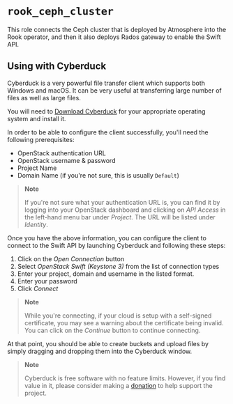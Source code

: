 # `rook_ceph_cluster`

This role connects the Ceph cluster that is deployed by Atmosphere into the
Rook operator, and then it also deploys Rados gateway to enable the Swift API.

## Using with Cyberduck

Cyberduck is a very powerful file transfer client which supports both Windows
and macOS.  It can be very useful at transferring large number of files as
well as large files.

You will need to [Download Cyberduck](https://cyberduck.io/download/) for your
appropriate operating system and install it.

In order to be able to configure the client successfully, you'll need the
following prerequisites:

* OpenStack authentication URL
* OpenStack username & password
* Project Name
* Domain Name (if you're not sure, this is usually `Default`)

> **Note**
>
> If you're not sure what your authentication URL is, you can find it by logging
> into your OpenStack dashboard and clicking on *API Access* in the left-hand
> menu bar under *Project*.  The URL will be listed under *Identity*.

Once you have the above information, you can configure the client to connect to
the Swift API by launching Cyberduck and following these steps:

1. Click on the *Open Connection* button
2. Select *OpenStack Swift (Keystone 3)* from the list of connection types
3. Enter your project, domain and username in the listed format.
4. Enter your password
5. Click *Connect*

> **Note**
>
> While you're connecting, if your cloud is setup with a self-signed
> certificate, you may see a warning about the certificate being invalid.  You
> can click on the *Continue* button to continue connecting.

At that point, you should be able to create buckets and upload files by simply
dragging and dropping them into the Cyberduck window.

> **Note**
>
> Cyberduck is free software with no feature limits.  However, if you find value
> in it, please consider making a [donation](https://cyberduck.io/donate/)
> to help support the project.
